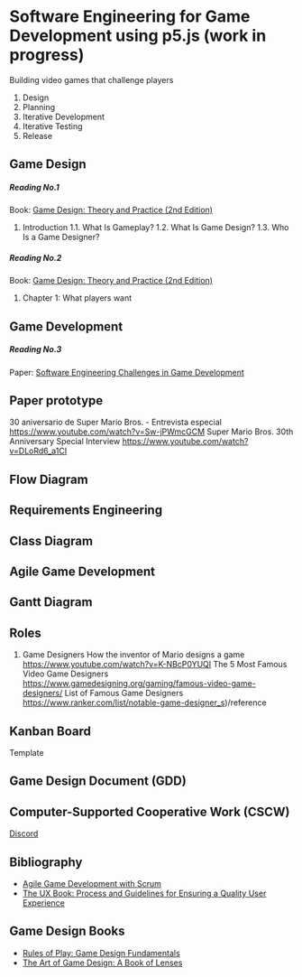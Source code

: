 # Software Engineering for Game Development using p5.js (work in progress)
Building video games that challenge players
1. Design
2. Planning
3. Iterative Development
4. Iterative Testing
5. Release

## Game Design
##### Reading No.1
Book: [Game Design: Theory and Practice (2nd Edition)](https://www.amazon.com/Game-Design-Practice-Wordware-Developers/dp/1556229127/ref=sr_1_1?ie=UTF8&qid=1537923841&sr=8-1&keywords=game+design+theory+and+practice)
1. Introduction
1.1. What Is Gameplay?
1.2. What Is Game Design?
1.3. Who Is a Game Designer?

##### Reading No.2
Book: [Game Design: Theory and Practice (2nd Edition)](https://www.amazon.com/Game-Design-Practice-Wordware-Developers/dp/1556229127/ref=sr_1_1?ie=UTF8&qid=1537923841&sr=8-1&keywords=game+design+theory+and+practice)
1. Chapter 1: What players want

## Game Development
##### Reading No.3
Paper: [Software Engineering Challenges in Game Development](https://ieeexplore.ieee.org/abstract/document/5070627)

## Paper prototype
30 aniversario de Super Mario Bros. - Entrevista especial
https://www.youtube.com/watch?v=Sw-jPWmcGCM
Super Mario Bros. 30th Anniversary Special Interview
https://www.youtube.com/watch?v=DLoRd6_a1CI

## Flow Diagram

## Requirements Engineering

## Class Diagram

## Agile Game Development

## Gantt Diagram 

## Roles
1. Game Designers
How the inventor of Mario designs a game
https://www.youtube.com/watch?v=K-NBcP0YUQI
The 5 Most Famous Video Game Designers
https://www.gamedesigning.org/gaming/famous-video-game-designers/
List of Famous Game Designers
https://www.ranker.com/list/notable-game-designer_s)/reference

## Kanban Board
Template

## Game Design Document (GDD)


## Computer-Supported Cooperative Work (CSCW)
[Discord](https://discordapp.com/)

## Bibliography
- [Agile Game Development with Scrum](https://www.amazon.com/Agile-Development-Scrum-Addison-Wesley-Signature/dp/0321618521/ref=sr_1_1?ie=UTF8&qid=1537397787&sr=8-1&keywords=game+development+scrum)
- [The UX Book: Process and Guidelines for Ensuring a Quality User Experience](https://www.amazon.es/UX-Book-Guidelines-Ensuring-Experience/dp/0123852412)

## Game Design Books
- [Rules of Play: Game Design Fundamentals](https://mitpress.mit.edu/books/rules-play)
- [The Art of Game Design: A Book of Lenses](https://www.amazon.com/Art-Game-Design-Book-Lenses/dp/0123694965)


